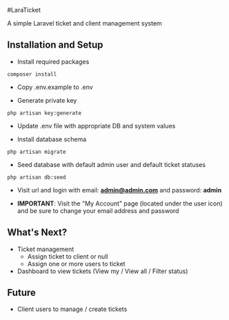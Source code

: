 #LaraTicket

A simple Laravel ticket and client management system

## Installation and Setup

- Install required packages

```
composer install
```

- Copy .env.example to .env

- Generate private key

```
php artisan key:generate
```

- Update .env file with appropriate DB and system values

- Install database schema

```
php artisan migrate
```

- Seed database with default admin user and default ticket statuses

```
php artisan db:seed
```

- Visit url and login with email: **admin@admin.com** and password: **admin**

- **IMPORTANT**: Visit the "My Account" page (located under the user icon) and be sure to change your email address and password


## What's Next?

- Ticket management
  - Assign ticket to client or null
  - Assign one or more users to ticket
- Dashboard to view tickets (View my / View all / Filter status)

## Future

- Client users to manage / create tickets